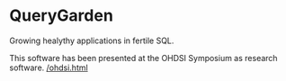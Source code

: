 QueryGarden
===========

Growing healythy applications in fertile SQL.

This software has been presented at the OHDSI Symposium as research software.
[/ohdsi.html]()

